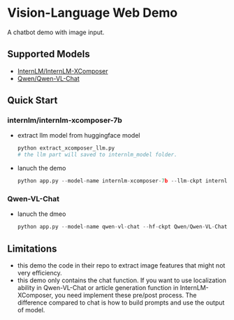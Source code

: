# Vision-Language Web Demo

A chatbot demo with image input.

## Supported Models

- [InternLM/InternLM-XComposer](https://github.com/InternLM/InternLM-XComposer/tree/main)
- [Qwen/Qwen-VL-Chat](https://huggingface.co/Qwen/Qwen-VL-Chat)

## Quick Start

### internlm/internlm-xcomposer-7b

- extract llm model from huggingface model
  ```python
  python extract_xcomposer_llm.py
  # the llm part will saved to internlm_model folder.
  ```
- lanuch the demo
  ```python
  python app.py --model-name internlm-xcomposer-7b --llm-ckpt internlm_model
  ```

### Qwen-VL-Chat

- lanuch the dmeo
  ```python
  python app.py --model-name qwen-vl-chat --hf-ckpt Qwen/Qwen-VL-Chat
  ```

## Limitations

- this demo the code in their repo to extract image features that might not very efficiency.
- this demo only contains the chat function. If you want to use localization ability in Qwen-VL-Chat or article generation function in InternLM-XComposer, you need implement these pre/post process. The difference compared to chat is how to build prompts and use the output of model.
